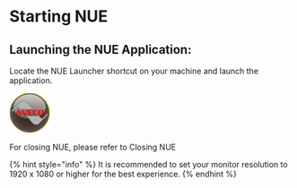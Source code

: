 # Starting NUE

## Launching the NUE Application:


  
Locate the NUE Launcher shortcut on your machine and launch the application. 

![NUE Launcher shortcut](./images/icons/NUE_Icon.PNG)

For closing NUE, please refer to Closing NUE

{% hint style="info" %}
It is recommended to set your monitor resolution to 1920 x 1080 or higher for the best experience.
{% endhint %}



